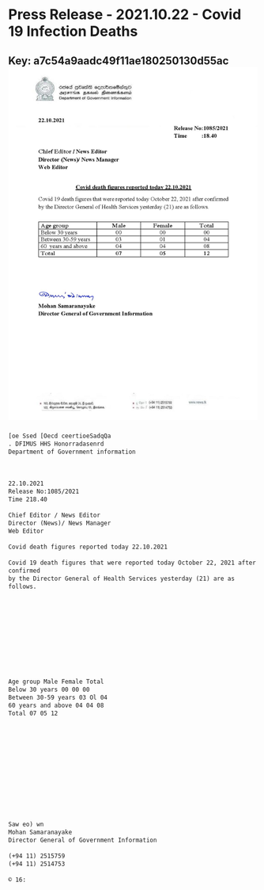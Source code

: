 # Press Release - 2021.10.22 - Covid 19 Infection Deaths 
Key: a7c54a9aadc49f11ae180250130d55ac 
![img](img/a7c54a9aadc49f11ae180250130d55ac.jpg)
---
```
[oe Ssed [Oecd ceertioeSadqQa
. DFIMUS HHS Honorradasenrd
Department of Government information

 

22.10.2021
Release No:1085/2021
Time 218.40

Chief Editor / News Editor
Director (News)/ News Manager
Web Editor

Covid death figures reported today 22.10.2021

Covid 19 death figures that were reported today October 22, 2021 after confirmed
by the Director General of Health Services yesterday (21) are as follows.

 

 

 

 

 

Age group Male Female Total
Below 30 years 00 00 00
Between 30-59 years 03 Ol 04
60 years and above 04 04 08
Total 07 05 12

 

 

 

 

 

 

Saw eo) wn
Mohan Samaranayake
Director General of Government Information

(+94 11) 2515759
(+94 11) 2514753

© 16:

 

```
